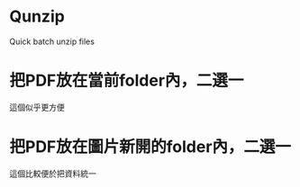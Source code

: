 # Qunzip
Quick batch unzip files

# 把PDF放在當前folder內，二選一
這個似乎更方便

# 把PDF放在圖片新開的folder內，二選一
這個比較便於把資料統一
